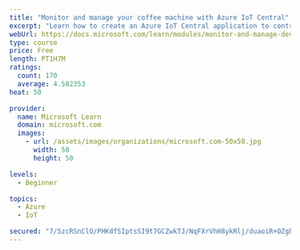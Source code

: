 ```yaml
---
title: "Monitor and manage your coffee machine with Azure IoT Central"
excerpt: "Learn how to create an Azure IoT Central application to control Internet of Things devices that communicate through unique connection strings."
webUrl: https://docs.microsoft.com/learn/modules/monitor-and-manage-device-with-iot-central/
type: course
price: Free
length: PT1H7M
ratings:
  count: 170
  average: 4.582353
heat: 50

provider:
  name: Microsoft Learn
  domain: microsoft.com
  images:
    - url: /assets/images/organizations/microsoft.com-50x50.jpg
      width: 50
      height: 50

levels:
  - Beginner

topics:
  - Azure
  - IoT

secured: "7/5zcRSnClO/PHKdfSIptsSI9t7GCZwkTJ/NqFXrVhH8ykRlj/duaoiR+OZgbKimlyC1ZHawdxesSg9xzs7TS4eg4IvPZPeOJwo2M1brBYu5ZN3tt14WmABicUBvnVtO9qfd7LyybsHRhm+8gZW9j1gWGuuBaNiYxlFIp2SNKCenXaYvjtfuZxOJP2JTTxQ0bfvXQCM4xf2PoqhRZLbqmQgdchC29gUMXAH6w9hNeyToc5F5DF2ovuPfnQX3Jj2vKMiyEayBK0Ry/ZNk1J406Q4ybsBYhauW5huSy+AoGC2HQRCStx/82hlBBZm/PiTNtaj+eeZroNnMMgCLiTTeCn5Oiwx1elumYHIkYLOF2wM48SxGBdav7Or9egqUv7vDnidjqYRYOxVBLOiUokLSXD5mmuR6/jpnhmedrdPTB1k=;/ETeusJyZh4gX1lKkkzJfQ=="
---
```



